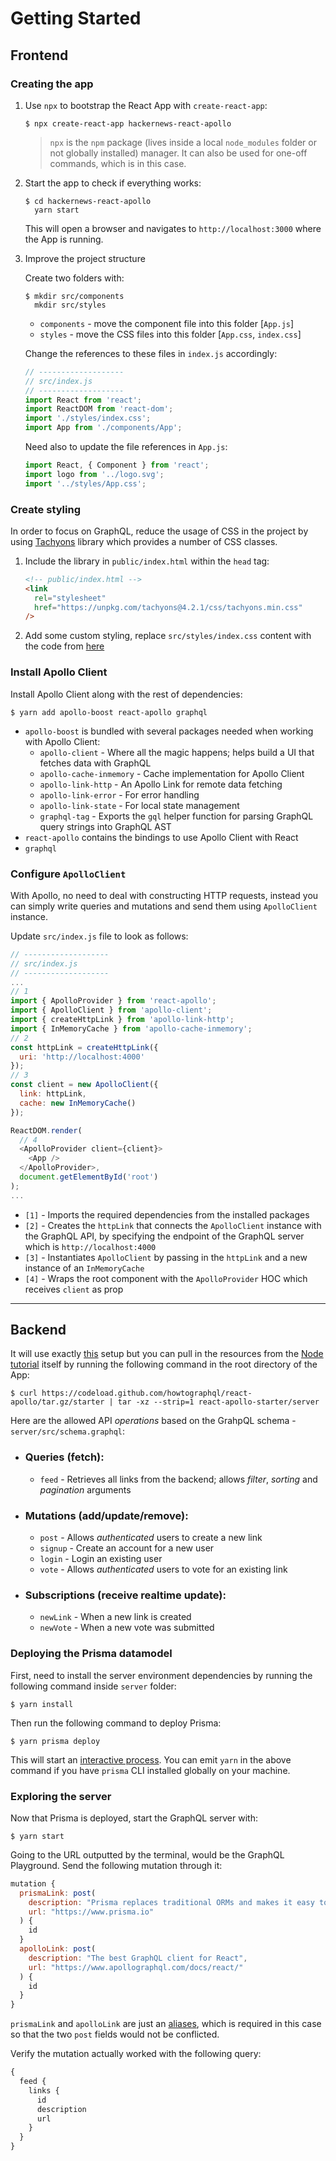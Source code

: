 # Getting Started

## Frontend

### Creating the app

1. Use `npx` to bootstrap the React App with `create-react-app`:

   ```shell
   $ npx create-react-app hackernews-react-apollo
   ```

   > `npx` is the `npm` package (lives inside a local `node_modules` folder or not globally installed) manager. It can also be used for one-off commands, which is in this case.

2. Start the app to check if everything works:

   ```shell
   $ cd hackernews-react-apollo
     yarn start
   ```

   This will open a browser and navigates to `http://localhost:3000` where the App is running.

3. Improve the project structure

   Create two folders with:

   ```shell
   $ mkdir src/components
     mkdir src/styles
   ```

   - `components` - move the component file into this folder [`App.js`]
   - `styles` - move the CSS files into this folder [`App.css`, `index.css`]


    Change the references to these files in `index.js` accordingly:

    ```js
    // -------------------
    // src/index.js
    // -------------------
    import React from 'react';
    import ReactDOM from 'react-dom';
    import './styles/index.css';
    import App from './components/App';
    ```

    Need also to update the file references in `App.js`:

    ```js
    import React, { Component } from 'react';
    import logo from '../logo.svg';
    import '../styles/App.css';
    ```

### Create styling

In order to focus on GraphQL, reduce the usage of CSS in the project by using [Tachyons](http://tachyons.io/) library which provides a number of CSS classes.

1. Include the library in `public/index.html` within the `head` tag:

   ```html
   <!-- public/index.html -->
   <link
     rel="stylesheet"
     href="https://unpkg.com/tachyons@4.2.1/css/tachyons.min.css"
   />
   ```

2. Add some custom styling, replace `src/styles/index.css` content with the code from [here](https://github.com/howtographql/react-apollo/blob/master/src/styles/index.css)

### Install Apollo Client

Install Apollo Client along with the rest of dependencies:

```shell
$ yarn add apollo-boost react-apollo graphql
```

- `apollo-boost` is bundled with several packages needed when working with Apollo Client:
  - `apollo-client` - Where all the magic happens; helps build a UI that fetches data with GraphQL
  - `apollo-cache-inmemory` - Cache implementation for Apollo Client
  - `apollo-link-http` - An Apollo Link for remote data fetching
  - `apollo-link-error` - For error handling
  - `apollo-link-state` - For local state management
  - `graphql-tag` - Exports the `gql` helper function for parsing GraphQL query strings into GraphQL AST
- `react-apollo` contains the bindings to use Apollo Client with React
- `graphql`

### Configure `ApolloClient`

With Apollo, no need to deal with constructing HTTP requests, instead you can simply write queries and mutations and send them using `ApolloClient` instance.

Update `src/index.js` file to look as follows:

```js
// -------------------
// src/index.js
// -------------------
...
// 1
import { ApolloProvider } from 'react-apollo';
import { ApolloClient } from 'apollo-client';
import { createHttpLink } from 'apollo-link-http';
import { InMemoryCache } from 'apollo-cache-inmemory';
// 2
const httpLink = createHttpLink({
  uri: 'http://localhost:4000'
});
// 3
const client = new ApolloClient({
  link: httpLink,
  cache: new InMemoryCache()
});

ReactDOM.render(
  // 4
  <ApolloProvider client={client}>
    <App />
  </ApolloProvider>,
  document.getElementById('root')
);
...
```

- `[1]` - Imports the required dependencies from the installed packages
- `[2]` - Creates the `httpLink` that connects the `ApolloClient` instance with the GraphQL API, by specifying the endpoint of the GraphQL server which is `http://localhost:4000`
- `[3]` - Instantiates `ApolloClient` by passing in the `httpLink` and a new instance of an `InMemoryCache`
- `[4]` - Wraps the root component with the `ApolloProvider` HOC which receives `client` as prop

---

## Backend

It will use exactly [this](//github.com/nelsieborja/graphql-server) setup but you can pull in the resources from the [Node tutorial](https://www.howtographql.com/graphql-js/0-introduction) itself by running the following command in the root directory of the App:

```shell
$ curl https://codeload.github.com/howtographql/react-apollo/tar.gz/starter | tar -xz --strip=1 react-apollo-starter/server
```

Here are the allowed API _operations_ based on the GrahpQL schema - `server/src/schema.graphql`:

- ### Queries (fetch):
  - `feed` - Retrieves all links from the backend; allows _filter_, _sorting_ and _pagination_ arguments
- ### Mutations (add/update/remove):
  - `post` - Allows _authenticated_ users to create a new link
  - `signup` - Create an account for a new user
  - `login` - Login an existing user
  - `vote` - Allows _authenticated_ users to vote for an existing link
- ### Subscriptions (receive realtime update):
  - `newLink` - When a new link is created
  - `newVote` - When a new vote was submitted

### Deploying the Prisma datamodel

First, need to install the server environment dependencies by running the following command inside `server` folder:

```shell
$ yarn install
```

Then run the following command to deploy Prisma:

```shell
$ yarn prisma deploy
```

This will start an [interactive process](https://github.com/nelsieborja/graphql-server/blob/master/README_adding-database.md#time-to-deploy-the-server). You can emit `yarn` in the above command if you have `prisma` CLI installed globally on your machine.

### Exploring the server

Now that Prisma is deployed, start the GraphQL server with:

```shell
$ yarn start
```

Going to the URL outputted by the terminal, would be the GraphQL Playground. Send the following mutation through it:

```js
mutation {
  prismaLink: post(
    description: "Prisma replaces traditional ORMs and makes it easy to build GraphQL servers 😎",
    url: "https://www.prisma.io"
  ) {
    id
  }
  apolloLink: post(
    description: "The best GraphQL client for React",
    url: "https://www.apollographql.com/docs/react/"
  ) {
    id
  }
}
```

`prismaLink` and `apolloLink` are just an [aliases](https://graphql.org/learn/queries/#aliases), which is required in this case so that the two `post` fields would not be conflicted.

Verify the mutation actually worked with the following query:

```js
{
  feed {
    links {
      id
      description
      url
    }
  }
}
```
